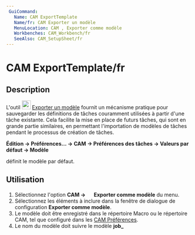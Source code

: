 ```yaml
---
 GuiCommand:
   Name: CAM ExportTemplate
   Name/fr: CAM Exporter un modèle
   MenuLocation: CAM , Exporter comme modèle
   Workbenches: CAM_Workbench/fr
   SeeAlso: CAM_SetupSheet/fr
---
```


# CAM ExportTemplate/fr

## Description

L\'outil <img alt="" src=images/CAM_ExportTemplate.svg  style="width:24px;"> [Exporter un modèle](CAM_ExportTemplate/fr.md) fournit un mécanisme pratique pour sauvegarder les définitions de tâches couramment utilisées à partir d\'une tâche existante. Cela facilite la mise en place de futurs tâches, qui sont en grande partie similaires, en permettant l\'importation de modèles de tâches pendant le processus de création de tâches.


**Édition → Préférences... → CAM → Préférences des tâches  → Valeurs par défaut → Modèle**

définit le modèle par défaut.



## Utilisation

1.  Sélectionnez l\'option **CAM → <img src="images/CAM_ExportTemplate.svg" width=16px> Exporter comme modèle** du menu.
2.  Sélectionnez les éléments à inclure dans la fenêtre de dialogue de configuration **Exporter comme modèle**.
3.  Le modèle doit être enregistré dans le répertoire Macro ou le répertoire CAM, tel que configuré dans les [CAM Préférences](CAM_Preferences/fr.md).
4.  Le nom du modèle doit suivre le modèle **job_<template name>.json**. Lorsqu\'il est affiché dans la liste déroulante de la sélection, le préfixe **job_** et l\'extension sont omis.
5.  Appuyez sur le bouton **OK** et enregistrez le modèle.

## Options



## Post-traitement 

-   Sélection du post-processeur
-   Paramètres du post-processeur
-   Nom du fichier de sortie



## Brut

-   Marge : dimensions du brut
-   Position : position du brut



## Feuille de réglage 

-   Profondeur d\'usinage
-   Profondeurs de passe
-   Vitesses de déplacement de l\'outil



## Contrôleurs d\'outils 

-   Contrôleurs d\'outils sélectionnés.





{{CAM_Tools_navi

}}



---
⏵ [documentation index](../README.md) > [CAM](CAM_Workbench.md) > CAM ExportTemplate/fr
